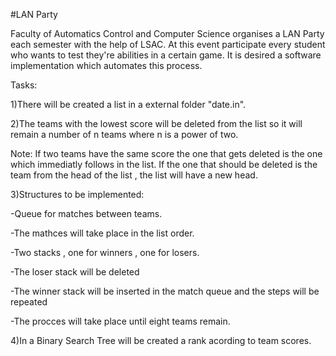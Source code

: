 #LAN Party

Faculty of Automatics  Control and Computer Science organises a LAN Party
each semester with the help of LSAC. At this event participate every 
student who wants to test they're abilities in a certain game. It is 
desired a software implementation which automates this process.

Tasks:

1)There will be created a list in a external folder "date.in".

2)The teams with the lowest score will be deleted from the list so 
it will remain a number of n teams where n is a power of two. 

Note: If two teams have the same score the one that gets deleted is the one
which immediatly follows in the list. If the one that should be deleted
is the team from the head of the list , the list will have a new head.

3)Structures to be implemented:

-Queue for matches between teams.

-The mathces will take place in the list order.

-Two stacks , one for winners , one for losers.

-The loser stack will be deleted

-The winner stack will be inserted in the match queue and the steps will
be repeated

-The procces will take place until eight teams remain.

4)In a Binary Search Tree will be created a rank acording to team scores.
